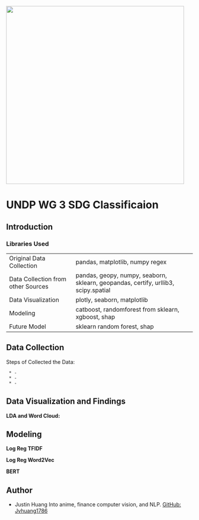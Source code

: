 <img src="https://github.com/jvhuang1786/UNDP_SDG_NER/blob/main/original-15.jpg" width="480"></img>

# UNDP WG 3 SDG Classificaion 


## Introduction



### Libraries Used


<table>

<tr>
  <td>Original Data Collection</td>
  <td>pandas, matplotlib, numpy regex</td>
</tr>

<tr>
  <td>Data Collection from other Sources</td>
  <td>pandas, geopy, numpy, seaborn, sklearn, geopandas, certify, urllib3, scipy.spatial</td>
</tr>

<tr>
  <td>Data Visualization</td>
  <td>plotly, seaborn, matplotlib</td>
</tr>

<tr>
  <td>Modeling</td>
  <td>catboost, randomforest from sklearn, xgboost, shap</td>
</tr>

<tr>
  <td>Future Model</td>
  <td>sklearn random forest, shap</td>
</tr>


</table>


## Data Collection 

Steps of Collected the Data: 

     * -
     * -
     * -  
  



## Data Visualization and Findings

**LDA and Word Cloud:**

     
     
## Modeling 

**Log Reg TFIDF**


**Log Reg Word2Vec**

**BERT**





## Author


* Justin Huang
  Into anime, finance computer vision, and NLP.
  [GitHub: Jvhuang1786](https://jvhuang1786.github.io/)

